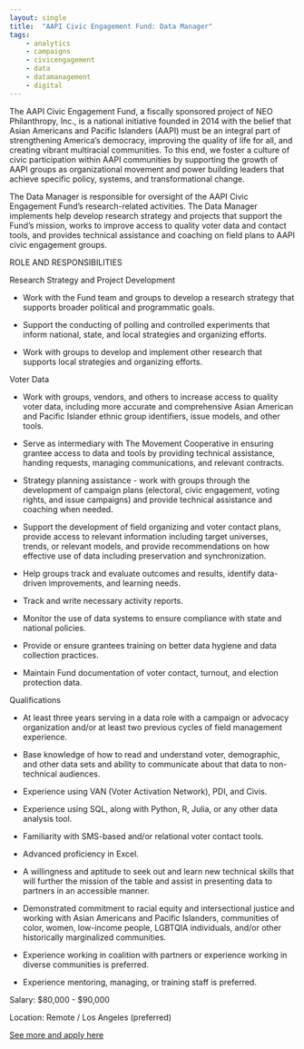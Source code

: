 ```yaml
---
layout: single
title:  "AAPI Civic Engagement Fund: Data Manager"
tags: 
    - analytics
    - campaigns
    - civicengagement
    - data
    - datamanagement
    - digital
---
```

The AAPI Civic Engagement Fund, a fiscally sponsored project of NEO Philanthropy, Inc., is a national initiative founded in 2014 with the belief that Asian Americans and Pacific Islanders (AAPI) must be an integral part of strengthening America’s democracy, improving the quality of life for all, and creating vibrant multiracial communities. To this end, we foster a culture of civic participation within AAPI communities by supporting the growth of AAPI groups as organizational movement and power building leaders that achieve specific policy, systems, and transformational change.

The Data Manager is responsible for oversight of the AAPI Civic Engagement Fund’s research-related activities. The Data Manager implements help develop research strategy and projects that support the Fund’s mission, works to improve access to quality voter data and contact tools, and provides technical assistance and coaching on field plans to AAPI civic engagement groups.

ROLE AND RESPONSIBILITIES

Research Strategy and Project Development

* Work with the Fund team and groups to develop a research strategy that supports broader political and programmatic goals.

* Support the conducting of polling and controlled experiments that inform national, state, and local strategies and organizing efforts.

* Work with groups to develop and implement other research that supports local strategies and organizing efforts.


Voter Data

* Work with groups, vendors, and others to increase access to quality voter data, including more accurate and comprehensive Asian American and Pacific Islander ethnic group identifiers, issue models, and other tools.

* Serve as intermediary with The Movement Cooperative in ensuring grantee access to data and tools by providing technical assistance, handing requests, managing communications, and relevant contracts.

* Strategy planning assistance - work with groups through the development of campaign plans (electoral, civic engagement, voting rights, and issue campaigns) and provide technical assistance and coaching when needed.

* Support the development of field organizing and voter contact plans, provide access to relevant information including target universes, trends, or relevant models, and provide recommendations on how effective use of data including preservation and synchronization.

* Help groups track and evaluate outcomes and results, identify data-driven improvements, and learning needs.

* Track and write necessary activity reports.

* Monitor the use of data systems to ensure compliance with state and national policies.

* Provide or ensure grantees training on better data hygiene and data collection practices.

* Maintain Fund documentation of voter contact, turnout, and election protection data.


Qualifications

* At least three years serving in a data role with a campaign or advocacy organization and/or at least two previous cycles of field management experience.

* Base knowledge of how to read and understand voter, demographic, and other data sets and ability to communicate about that data to non-technical audiences.

* Experience using VAN (Voter Activation Network), PDI, and Civis.

* Experience using SQL, along with Python, R, Julia, or any other data analysis tool.

* Familiarity with SMS-based and/or relational voter contact tools.

* Advanced proficiency in Excel.

* A willingness and aptitude to seek out and learn new technical skills that will further the mission of the table and assist in presenting data to partners in an accessible manner.

* Demonstrated commitment to racial equity and intersectional justice and working with Asian Americans and Pacific Islanders, communities of color, women, low-income people, LGBTQIA individuals, and/or other historically marginalized communities.

* Experience working in coalition with partners or experience working in diverse communities is preferred.

* Experience mentoring, managing, or training staff is preferred.


Salary: $80,000 - $90,000

Location: Remote / Los Angeles (preferred)


[See more and apply here](https://www.idealist.org/en/nonprofit-job/d6668802d94a4189a71e8d3c0bd93e5e-data-manager-aapi-civic-engagement-fund-los-angeles)
